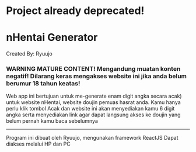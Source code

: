<h1>Project already deprecated!</h1>
<h1>nHentai Generator</h1>

Created By: Ryuujo

<h3>WARNING MATURE CONTENT! Mengandung muatan konten negatif! Dilarang keras mengakses website ini jika anda belum berumur 18 tahun keatas!</h3>

Web app ini bertujuan untuk me-generate enam digit angka secara acak) untuk website nHentai, website doujin pemuas hasrat anda.
Kamu hanya perlu klik tombol Acak dan website ini akan menyediakan kamu 6 digit angka serta menyediakan link agar dapat langsung akses ke doujin yang belum pernah kamu baca sebelumnya

<hr/>

Program ini dibuat oleh Ryuujo, mengunakan framework ReactJS
Dapat diakses melalui HP dan PC
